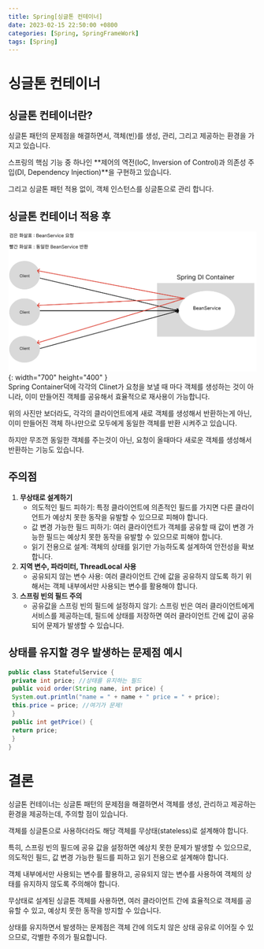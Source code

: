 ```yaml
---
title: Spring[싱글톤 컨테이너]
date: 2023-02-15 22:50:00 +0800
categories: [Spring, SpringFrameWork]
tags: [Spring]
---
```


# 싱글톤 컨테이너
## 싱글톤 컨테이너란?
싱글톤 패턴의 문제점을 해결하면서, 객체(빈)를 생성, 관리, 그리고 제공하는 환경을 가지고 있습니다.        

스프링의 핵심 기능 중 하나인 **제어의 역전(IoC, Inversion of Control)과 의존성 주입(DI, Dependency Injection)**을 구현하고 있습니다.  

그리고 싱글톤 패턴 적용 없이, 객체 인스턴스를 싱글톤으로 관리 합니다.       

## 싱글톤 컨테이너 적용 후
 ![Spring Container png](/assets/img/spring/springspringcontainer.png){: width="700" height="400" }    
 Spring Container덕에 각각의 Clinet가 요청을 보낼 때 마다 객체를 생성하는 것이 아니라, 이미 만들어진 객체를 공유해서 효율적으로 재사용이 가능합니다.      

 위의 사진만 보더라도, 각각의 클라이언트에게 새로 객체를 생성해서 반환하는게 아닌, 이미 만들어진 객체 하나만으로 모두에게 동일한 객체를 반환 시켜주고 있습니다.       

 하지만 무조껀 동일한 객체를 주는것이 아닌, 요청이 올때마다 새로운 객체를 생성해서 반환하는 기능도 있습니다.     

## 주의점
1. **무상태로 설계하기**
    - 의도적인 필드 피하기: 특정 클라이언트에 의존적인 필드를 가지면 다른 클라이언트가 예상치 못한 동작을 유발할 수 있으므로 피해야 합니다.
    - 값 변경 가능한 필드 피하기: 여러 클라이언트가 객체를 공유할 때 값이 변경 가능한 필드는 예상치 못한 동작을 유발할 수 있으므로 피해야 합니다.
    - 읽기 전용으로 설계: 객체의 상태를 읽기만 가능하도록 설계하여 안전성을 확보합니다.
2. **지역 변수, 파라미터, ThreadLocal 사용**
    - 공유되지 않는 변수 사용: 여러 클라이언트 간에 값을 공유하지 않도록 하기 위해서는 객체 내부에서만 사용되는 변수를 활용해야 합니다.
3. **스프링 빈의 필드 주의**
    - 공유값을 스프링 빈의 필드에 설정하지 않기: 스프링 빈은 여러 클라이언트에게 서비스를 제공하는데, 필드에 상태를 저장하면 여러 클라이언트 간에 값이 공유되어 문제가 발생할 수 있습니다.

## 상태를 유지할 경우 발생하는 문제점 예시
```java
public class StatefulService {
 private int price; //상태를 유지하는 필드
 public void order(String name, int price) {
 System.out.println("name = " + name + " price = " + price);
 this.price = price; //여기가 문제!
 }
 public int getPrice() {
 return price;
 }
}
```

# 결론
싱글톤 컨테이너는 싱글톤 패턴의 문제점을 해결하면서 객체를 생성, 관리하고 제공하는 환경을 제공하는데, 주의할 점이 있습니다.        

객체를 싱글톤으로 사용하더라도 해당 객체를 무상태(stateless)로 설계해야 합니다.         

특히, 스프링 빈의 필드에 공유 값을 설정하면 예상치 못한 문제가 발생할 수 있으므로, 의도적인 필드, 값 변경 가능한 필드를 피하고 읽기 전용으로 설계해야 합니다.       

객체 내부에서만 사용되는 변수를 활용하고, 공유되지 않는 변수를 사용하여 객체의 상태를 유지하지 않도록 주의해야 합니다.      

무상태로 설계된 싱글톤 객체를 사용하면, 여러 클라이언트 간에 효율적으로 객체를 공유할 수 있고, 예상치 못한 동작을 방지할 수 있습니다.       

상태를 유지하면서 발생하는 문제점은 객체 간에 의도치 않은 상태 공유로 이어질 수 있으므로, 각별한 주의가 필요합니다.         